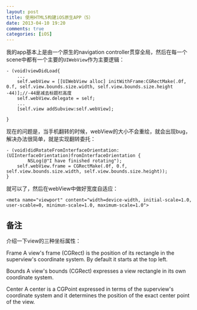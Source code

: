 ```yaml
---
layout: post
title: 使用HTML5构建iOS原生APP（5）
date: 2013-04-10 19:20
comments: true
categories: [iOS]
---
```


我的app基本上是由一个原生的navigation controller贯穿全局，然后在每一个scene中都有一个主要的`UIWebView`作为主要逻辑：

	- (void)viewDidLoad{
		...
		self.webView = [[UIWebView alloc] initWithFrame:CGRectMake(.0f, 0.f, self.view.bounds.size.width, self.view.bounds.size.height -44)];//-44是减去标题栏高度
		self.webView.delegate = self;
		...
		[self.view addSubview:self.webView];
		
	}

现在的问题是，当手机翻转的时候，webView的大小不会重绘，就会出现bug，解决办法很简单，就是实现翻转委托：

	- (void)didRotateFromInterfaceOrientation:(UIInterfaceOrientation)fromInterfaceOrientation {
	    	NSLog(@"I have finished rotating");
		self.webView.frame = CGRectMake(.0f, 0.f, self.view.bounds.size.width, self.view.bounds.size.height));
	}

就可以了，然后在webView中做好宽度自适应：

	<meta name="viewport" content="width=device-width, initial-scale=1.0, user-scable=0, minimun-scale=1.0, maximum-scale=1.0">

备注
---

介绍一下view的三种坐标属性：

Frame A view's frame (CGRect) is the position of its rectangle in the superview's coordinate system. By default it starts at the top left.

Bounds A view's bounds (CGRect) expresses a view rectangle in its own coordinate system.

Center A center is a CGPoint expressed in terms of the superview's coordinate system and it determines the position of the exact center point of the view.